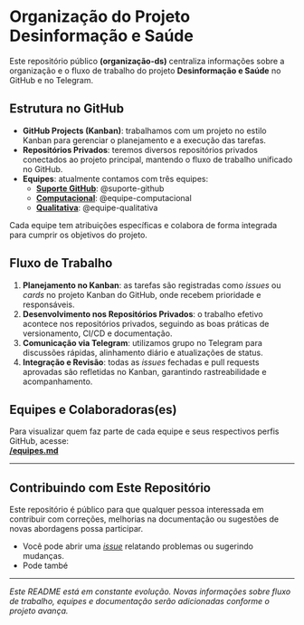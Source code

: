 # Organização do Projeto Desinformação e Saúde

Este repositório público **(organização-ds)** centraliza informações sobre a organização e o fluxo de trabalho do projeto **Desinformação e Saúde** no GitHub e no Telegram.

## Estrutura no GitHub

- **GitHub Projects (Kanban)**: trabalhamos com um projeto no estilo Kanban para gerenciar o planejamento e a execução das tarefas.  
- **Repositórios Privados**: teremos diversos repositórios privados conectados ao projeto principal, mantendo o fluxo de trabalho unificado no GitHub.  
- **Equipes**: atualmente contamos com três equipes:  
  - [**Suporte GitHub**](https://github.com/orgs/LABHDUFBA/teams/suporte-github): @suporte-github  
  - [**Computacional**](https://github.com/orgs/LABHDUFBA/teams/equipe-computacional): @equipe-computacional
  - [**Qualitativa**](https://github.com/orgs/LABHDUFBA/teams/equipe-qualitativa): @equipe-qualitativa

Cada equipe tem atribuições específicas e colabora de forma integrada para cumprir os objetivos do projeto.

## Fluxo de Trabalho

1. **Planejamento no Kanban**: as tarefas são registradas como *issues* ou *cards* no projeto Kanban do GitHub, onde recebem prioridade e responsáveis.  
2. **Desenvolvimento nos Repositórios Privados**: o trabalho efetivo acontece nos repositórios privados, seguindo as boas práticas de versionamento, CI/CD e documentação.  
3. **Comunicação via Telegram**: utilizamos grupo no Telegram para discussões rápidas, alinhamento diário e atualizações de status.  
4. **Integração e Revisão**: todas as *issues* fechadas e pull requests aprovadas são refletidas no Kanban, garantindo rastreabilidade e acompanhamento.

## Equipes e Colaboradoras(es)

Para visualizar quem faz parte de cada equipe e seus respectivos perfis GitHub, acesse:  
[**/equipes.md**](./equipes.md)

---

## Contribuindo com Este Repositório

Este repositório é público para que qualquer pessoa interessada em contribuir com correções, melhorias na documentação ou sugestões de novas abordagens possa participar.  
- Você pode abrir uma [*issue*](../../issues) relatando problemas ou sugerindo mudanças.  
- Pode també
---

*Este README está em constante evolução. Novas informações sobre fluxo de trabalho, equipes e documentação serão adicionadas conforme o projeto avança.*
